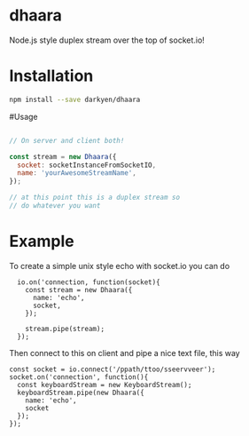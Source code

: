 # dhaara
Node.js style duplex stream over the top of socket.io!


# Installation
```bash
npm install --save darkyen/dhaara
```

#Usage

```javascript

// On server and client both!

const stream = new Dhaara({
  socket: socketInstanceFromSocketIO,
  name: 'yourAwesomeStreamName',
});

// at this point this is a duplex stream so 
// do whatever you want
```


# Example

To create a simple unix style echo with socket.io you can do

```
  io.on('connection, function(socket){
    const stream = new Dhaara({
      name: 'echo',
      socket,
    });
    
    stream.pipe(stream);
  });
```


Then connect to this on client and pipe a nice text file, this way

```
const socket = io.connect('/ppath/ttoo/sseervveer');
socket.on('connection', function(){
  const keyboardStream = new KeyboardStream();
  keyboardStream.pipe(new Dhaara({
    name: 'echo',
    socket
  });
});
```
